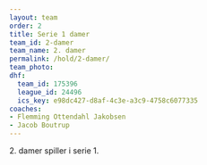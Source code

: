 ```yaml
---
layout: team
order: 2
title: Serie 1 damer
team_id: 2-damer
team_name: 2. damer
permalink: /hold/2-damer/
team_photo:
dhf:
  team_id: 175396
  league_id: 24496
  ics_key: e98dc427-d8af-4c3e-a3c9-4758c6077335
coaches:
- Flemming Ottendahl Jakobsen
- Jacob Boutrup
---
```

2\. damer spiller i serie 1.
